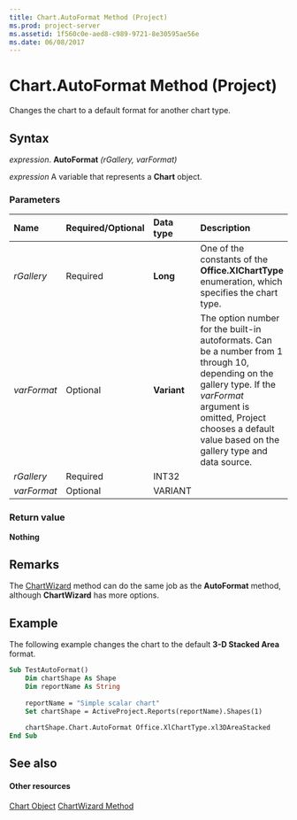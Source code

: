 ```yaml
---
title: Chart.AutoFormat Method (Project)
ms.prod: project-server
ms.assetid: 1f560c0e-aed8-c989-9721-8e30595ae56e
ms.date: 06/08/2017
---
```



# Chart.AutoFormat Method (Project)
Changes the chart to a default format for another chart type.

## Syntax

 _expression_. **AutoFormat** _(rGallery,_ _varFormat)_

 _expression_ A variable that represents a **Chart** object.


### Parameters



|**Name**|**Required/Optional**|**Data type**|**Description**|
|:-----|:-----|:-----|:-----|
| _rGallery_|Required|**Long**|One of the constants of the **Office.XlChartType** enumeration, which specifies the chart type.|
| _varFormat_|Optional|**Variant**|The option number for the built-in autoformats. Can be a number from 1 through 10, depending on the gallery type. If the  _varFormat_ argument is omitted, Project chooses a default value based on the gallery type and data source.|
| _rGallery_|Required|INT32||
| _varFormat_|Optional|VARIANT||

### Return value

 **Nothing**


## Remarks

The [ChartWizard](chart-chartwizard-method-project.md) method can do the same job as the **AutoFormat** method, although **ChartWizard** has more options.


## Example

The following example changes the chart to the default **3-D Stacked Area** format.


```vb
Sub TestAutoFormat()
    Dim chartShape As Shape
    Dim reportName As String
    
    reportName = "Simple scalar chart"
    Set chartShape = ActiveProject.Reports(reportName).Shapes(1)
    
    chartShape.Chart.AutoFormat Office.XlChartType.xl3DAreaStacked
End Sub
```


## See also


#### Other resources


[Chart Object](chart-object-project.md)
[ChartWizard Method](chart-chartwizard-method-project.md)
